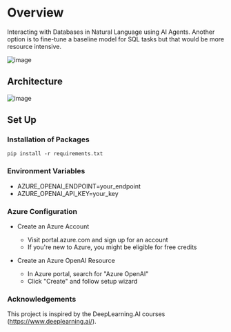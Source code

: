 # Overview
Interacting with Databases in Natural Language using AI Agents. Another option is to fine-tune a baseline model for SQL tasks but that would be more resource intensive.

![image](https://github.com/user-attachments/assets/870a4016-01c9-4efe-bb59-1347a507661b)

## Architecture

![image](https://github.com/user-attachments/assets/72005205-5a3c-4d04-8fd2-69f41b6ff744)

## Set Up

### Installation of Packages
    pip install -r requirements.txt
    
### Environment Variables
   - AZURE_OPENAI_ENDPOINT=your_endpoint
   - AZURE_OPENAI_API_KEY=your_key

### Azure Configuration
  - Create an Azure Account
    - Visit portal.azure.com and sign up for an account
    - If you're new to Azure, you might be eligible for free credits

  - Create an Azure OpenAI Resource
    - In Azure portal, search for "Azure OpenAI"
    - Click "Create" and follow setup wizard

 ### Acknowledgements
   This project is inspired by the DeepLearning.AI courses (https://www.deeplearning.ai/).
